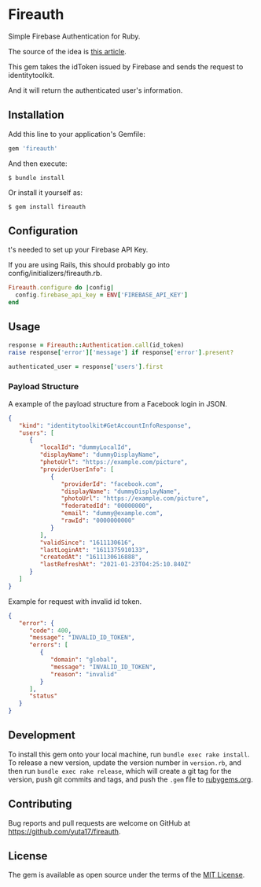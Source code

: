 # Fireauth

Simple Firebase Authentication for Ruby.

The source of the idea is [this article](https://medium.com/@Mpierrax/firebase-authentification-with-ruby-on-rails-backend-a9f7afc4d715).

This gem takes the idToken issued by Firebase and sends the request to identitytoolkit.

And it will return the authenticated user's information.

## Installation

Add this line to your application's Gemfile:

```ruby
gem 'fireauth'
```

And then execute:

    $ bundle install

Or install it yourself as:

    $ gem install fireauth

## Configuration

t's needed to set up your Firebase API Key.

If you are using Rails, this should probably go into config/initializers/fireauth.rb.

```ruby
Fireauth.configure do |config|
  config.firebase_api_key = ENV['FIREBASE_API_KEY']
end
```

## Usage

```ruby
response = Fireauth::Authentication.call(id_token)
raise response['error']['message'] if response['error'].present?

authenticated_user = response['users'].first
```

### Payload Structure

A example of the payload structure from a Facebook login in JSON.

```json
{
   "kind": "identitytoolkit#GetAccountInfoResponse",
   "users": [
      {
         "localId": "dummyLocalId",
         "displayName": "dummyDisplayName",
         "photoUrl": "https://example.com/picture",
         "providerUserInfo": [
            {
               "providerId": "facebook.com",
               "displayName": "dummyDisplayName",
               "photoUrl": "https://example.com/picture",
               "federatedId": "00000000",
               "email": "dummy@example.com",
               "rawId": "0000000000"
            }
         ],
         "validSince": "1611130616",
         "lastLoginAt": "1611375910133",
         "createdAt": "1611130616888",
         "lastRefreshAt": "2021-01-23T04:25:10.840Z"
      }
   ]
}
```

Example for request with invalid id token.

```json
{
   "error": {
      "code": 400,
      "message": "INVALID_ID_TOKEN",
      "errors": [
         {
            "domain": "global",
            "message": "INVALID_ID_TOKEN",
            "reason": "invalid"
         }
      ],
      "status"
   }
}
```

## Development

To install this gem onto your local machine, run `bundle exec rake install`. To release a new version, update the version number in `version.rb`, and then run `bundle exec rake release`, which will create a git tag for the version, push git commits and tags, and push the `.gem` file to [rubygems.org](https://rubygems.org).

## Contributing

Bug reports and pull requests are welcome on GitHub at https://github.com/yuta17/fireauth.


## License

The gem is available as open source under the terms of the [MIT License](https://opensource.org/licenses/MIT).
